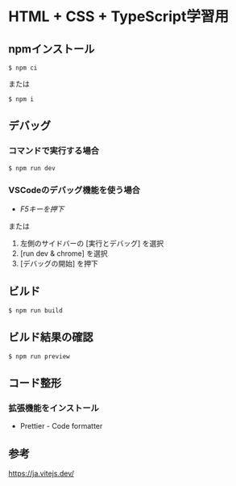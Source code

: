 # HTML + CSS + TypeScript学習用

## npmインストール
```
$ npm ci
```
または
```
$ npm i
```
## デバッグ
### コマンドで実行する場合
```
$ npm run dev
```
### VSCodeのデバッグ機能を使う場合
- *F5キーを押下*

または

1. 左側のサイドバーの [実行とデバッグ] を選択
2. [run dev & chrome] を選択
3. [デバッグの開始] を押下

## ビルド
```
$ npm run build
```

## ビルド結果の確認
```
$ npm run preview
```

## コード整形
### 拡張機能をインストール
* Prettier - Code formatter

## 参考
https://ja.vitejs.dev/
